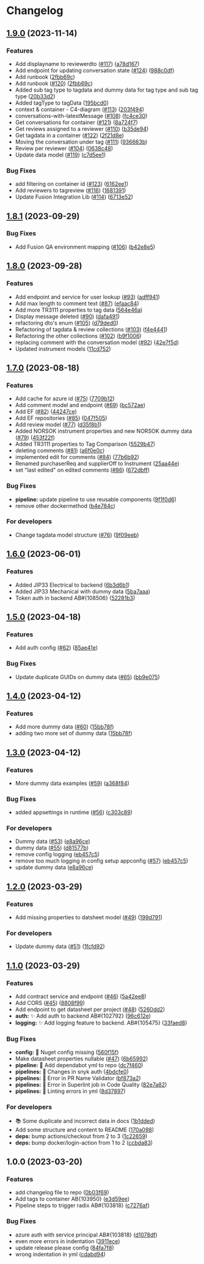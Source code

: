 # Changelog

## [1.9.0](https://github.com/equinor/spinedatasheetapi/compare/v1.8.1...v1.9.0) (2023-11-14)


### Features

* Add displayname to reviewerdto ([#117](https://github.com/equinor/spinedatasheetapi/issues/117)) ([a78d167](https://github.com/equinor/spinedatasheetapi/commit/a78d16748587aaf531a83f3995d9e55b3576de88))
* Add endpoint for updating conversation state ([#124](https://github.com/equinor/spinedatasheetapi/issues/124)) ([988c0df](https://github.com/equinor/spinedatasheetapi/commit/988c0df446bec2c7cdb5c061e899fa975b9a0d5e))
* Add runbook ([2fbb69c](https://github.com/equinor/spinedatasheetapi/commit/2fbb69c9c29e98cdd712701a2c606aa87d53406c))
* Add runbook ([#120](https://github.com/equinor/spinedatasheetapi/issues/120)) ([2fbb69c](https://github.com/equinor/spinedatasheetapi/commit/2fbb69c9c29e98cdd712701a2c606aa87d53406c))
* Added sub tag type to tagdata and dummy data for tag type and sub tag type ([20b33d2](https://github.com/equinor/spinedatasheetapi/commit/20b33d20679ca967ca597b9873744ce19d7a206d))
* Added tagType to tagData ([195bcd0](https://github.com/equinor/spinedatasheetapi/commit/195bcd000e11f7d0a19ded6915f3bf6ba194127c))
* context & container - C4-diagram ([#113](https://github.com/equinor/spinedatasheetapi/issues/113)) ([203f494](https://github.com/equinor/spinedatasheetapi/commit/203f4947ce6a71d405a2a7be12a9ea8efb8a8f26))
* conversations-with-latestMessage ([#108](https://github.com/equinor/spinedatasheetapi/issues/108)) ([fc4ce30](https://github.com/equinor/spinedatasheetapi/commit/fc4ce30fd150b7703642962e2c0dca4e78a1a14f))
* Get conversations for container ([#121](https://github.com/equinor/spinedatasheetapi/issues/121)) ([8a724f7](https://github.com/equinor/spinedatasheetapi/commit/8a724f7c95cecbbf2a5b53ee62304fa9a92e072b))
* Get reviews assigned to a reviewer ([#110](https://github.com/equinor/spinedatasheetapi/issues/110)) ([b35de94](https://github.com/equinor/spinedatasheetapi/commit/b35de94d3d85214ddf7b45afedccdb43c4cf7a64))
* Get tagdata in a container ([#122](https://github.com/equinor/spinedatasheetapi/issues/122)) ([2f21d8e](https://github.com/equinor/spinedatasheetapi/commit/2f21d8ec339432c4fc777232641d2dd776048c37))
* Moving the conversation under tag ([#111](https://github.com/equinor/spinedatasheetapi/issues/111)) ([936663b](https://github.com/equinor/spinedatasheetapi/commit/936663b1984f4f456ab0c45fb4ad77b55d3516c5))
* Review per reviewer ([#104](https://github.com/equinor/spinedatasheetapi/issues/104)) ([0638c48](https://github.com/equinor/spinedatasheetapi/commit/0638c48c51b2796b7b1afe2398dc5366fad87852))
* Update data model ([#119](https://github.com/equinor/spinedatasheetapi/issues/119)) ([c7d5ee1](https://github.com/equinor/spinedatasheetapi/commit/c7d5ee150b0a9792f960b29b5501a623c9592597))


### Bug Fixes

* add filtering on container id ([#123](https://github.com/equinor/spinedatasheetapi/issues/123)) ([6162ee1](https://github.com/equinor/spinedatasheetapi/commit/6162ee16d25639eab7b669874be1e62ebf7eb908))
* Add reviewers to tagreview ([#116](https://github.com/equinor/spinedatasheetapi/issues/116)) ([1681391](https://github.com/equinor/spinedatasheetapi/commit/16813914f1f0ad34e3f101e13ef2dfc9ae47575b))
* Update Fusion Integration Lib ([#114](https://github.com/equinor/spinedatasheetapi/issues/114)) ([6713e52](https://github.com/equinor/spinedatasheetapi/commit/6713e527bc18d563431f936ea5f3c855aabca6fc))

## [1.8.1](https://github.com/equinor/spinedatasheetapi/compare/v1.8.0...v1.8.1) (2023-09-29)


### Bug Fixes

* Add Fusion QA environment mapping ([#106](https://github.com/equinor/spinedatasheetapi/issues/106)) ([b42e8e5](https://github.com/equinor/spinedatasheetapi/commit/b42e8e500817921196c8b561249d99f583fd29e9))

## [1.8.0](https://github.com/equinor/spinedatasheetapi/compare/v1.7.0...v1.8.0) (2023-09-28)


### Features

* Add endpoint and service for user lookup ([#93](https://github.com/equinor/spinedatasheetapi/issues/93)) ([adff941](https://github.com/equinor/spinedatasheetapi/commit/adff94173e3532ac0f4fb13d1eb045d17accddfd))
* Add max length to comment text ([#87](https://github.com/equinor/spinedatasheetapi/issues/87)) ([efaac84](https://github.com/equinor/spinedatasheetapi/commit/efaac8457d475215621c12a8922652f4bcab9235))
* Add more TR3111 properties to tag data ([564e46a](https://github.com/equinor/spinedatasheetapi/commit/564e46a581627a4457209943b1279c21a040a2cc))
* Display message deleted ([#90](https://github.com/equinor/spinedatasheetapi/issues/90)) ([dafa491](https://github.com/equinor/spinedatasheetapi/commit/dafa491cf07471a58745441ea641a4484561ac14))
* refactoring dto's enum ([#105](https://github.com/equinor/spinedatasheetapi/issues/105)) ([d79ded0](https://github.com/equinor/spinedatasheetapi/commit/d79ded09b02174d38410c309839c8da36dfa86b4))
* Refactoring of tagdata & review collections ([#103](https://github.com/equinor/spinedatasheetapi/issues/103)) ([f4e4441](https://github.com/equinor/spinedatasheetapi/commit/f4e4441d7763fc46330f9b37e104e3b0bd511c65))
* Refactoring the other collections ([#102](https://github.com/equinor/spinedatasheetapi/issues/102)) ([b9f1006](https://github.com/equinor/spinedatasheetapi/commit/b9f1006e379562cdef2c8124fd4ec298883e6626))
* replacing comment with the conversation model ([#92](https://github.com/equinor/spinedatasheetapi/issues/92)) ([42e7f5d](https://github.com/equinor/spinedatasheetapi/commit/42e7f5d09cfe3ad3de9789ad50e1924d26a6aa50))
* Updated instrument models ([11cd752](https://github.com/equinor/spinedatasheetapi/commit/11cd752ad5e516bf8a4e99bdb05b9bdb33bea6c3))

## [1.7.0](https://github.com/equinor/spinedatasheetapi/compare/v1.6.0...v1.7.0) (2023-08-18)


### Features

* Add cache for azure id ([#75](https://github.com/equinor/spinedatasheetapi/issues/75)) ([7709b12](https://github.com/equinor/spinedatasheetapi/commit/7709b128417a5bf2e8460e9db9fbafc942255e94))
* Add comment model and endpoint ([#69](https://github.com/equinor/spinedatasheetapi/issues/69)) ([bc572ae](https://github.com/equinor/spinedatasheetapi/commit/bc572ae1ccda896cacb7a732b69478cd4a3d53f2))
* Add EF ([#82](https://github.com/equinor/spinedatasheetapi/issues/82)) ([44247ce](https://github.com/equinor/spinedatasheetapi/commit/44247cebf6bc4d83d28c8634a9e1a0cf339b4dfa))
* Add EF repositories ([#85](https://github.com/equinor/spinedatasheetapi/issues/85)) ([047f505](https://github.com/equinor/spinedatasheetapi/commit/047f505f47508bdbc025b9e8f759a35fc583329b))
* Add review model ([#77](https://github.com/equinor/spinedatasheetapi/issues/77)) ([d35f8b1](https://github.com/equinor/spinedatasheetapi/commit/d35f8b1cf0d0c838728d4b00ae52dfd443cb3f2b))
* Added NORSOK instrument properties and new NORSOK dummy data ([#79](https://github.com/equinor/spinedatasheetapi/issues/79)) ([453f22f](https://github.com/equinor/spinedatasheetapi/commit/453f22f9f8322be2b56b876e7a6ee18e1d6f6583))
* Added TR3111 properties to Tag Comparison ([5529b47](https://github.com/equinor/spinedatasheetapi/commit/5529b47dc6f81c3f397260e5a5540ffee6ad90b2))
* deleting comments ([#81](https://github.com/equinor/spinedatasheetapi/issues/81)) ([a6f0e0c](https://github.com/equinor/spinedatasheetapi/commit/a6f0e0cc0e5d43f53570c37ae1a35399a1e48d97))
* implemented edit for comments ([#84](https://github.com/equinor/spinedatasheetapi/issues/84)) ([77b6b92](https://github.com/equinor/spinedatasheetapi/commit/77b6b92dea70d29c881bf7943ba81c7c983f7fd6))
* Renamed purchaserReq and supplierOff to Instrument ([25aa44e](https://github.com/equinor/spinedatasheetapi/commit/25aa44ed13caf3d8e1c3a4fa2ba5dc904001b898))
* set "last edited" on edited comments ([#86](https://github.com/equinor/spinedatasheetapi/issues/86)) ([672dbff](https://github.com/equinor/spinedatasheetapi/commit/672dbff32079a836821cd4c346469bcf672dee1d))


### Bug Fixes

* **pipeline:** update pipeline to use reusable components ([9f1f0d6](https://github.com/equinor/spinedatasheetapi/commit/9f1f0d608cf35eebc143d646ae5bd895883774fb))
* remove other dockermethod ([b4e784c](https://github.com/equinor/spinedatasheetapi/commit/b4e784c57206c8f69e926e3372e7cf3d1d7b35b9))


### For developers

* Change tagdata model structure ([#76](https://github.com/equinor/spinedatasheetapi/issues/76)) ([9f09eeb](https://github.com/equinor/spinedatasheetapi/commit/9f09eeb0d377f0a99c2610a390065a71b9c42eed))

## [1.6.0](https://github.com/equinor/spinedatasheetapi/compare/v1.5.0...v1.6.0) (2023-06-01)


### Features

* Added JIP33 Electrical to backend ([6b3d6b1](https://github.com/equinor/spinedatasheetapi/commit/6b3d6b1fbcb7d93fd8661477736bd90c88368ad0))
* Added JIP33 Mechanical with dummy data ([5ba7aaa](https://github.com/equinor/spinedatasheetapi/commit/5ba7aaa6bb7435eaa9933e5a692398ad478eeec7))
* Token auth in backend AB#{108506} ([52281b3](https://github.com/equinor/spinedatasheetapi/commit/52281b3902df1d139fb1d148b685566b22e32436))

## [1.5.0](https://github.com/equinor/spinedatasheetapi/compare/v1.4.0...v1.5.0) (2023-04-18)


### Features

* Add auth config ([#62](https://github.com/equinor/spinedatasheetapi/issues/62)) ([85ae41e](https://github.com/equinor/spinedatasheetapi/commit/85ae41e24748ebcb8d53563a6731003ab9d798dc))


### Bug Fixes

* Update duplicate GUIDs on dummy data ([#65](https://github.com/equinor/spinedatasheetapi/issues/65)) ([bb9e075](https://github.com/equinor/spinedatasheetapi/commit/bb9e0759e283786a82c1760809ca395096985493))

## [1.4.0](https://github.com/equinor/spinedatasheetapi/compare/v1.3.0...v1.4.0) (2023-04-12)


### Features

* Add more dummy data ([#60](https://github.com/equinor/spinedatasheetapi/issues/60)) ([15bb78f](https://github.com/equinor/spinedatasheetapi/commit/15bb78fd91594faec70ab7cad4ee473e87d6e0f1))
* adding two more set of dummy data ([15bb78f](https://github.com/equinor/spinedatasheetapi/commit/15bb78fd91594faec70ab7cad4ee473e87d6e0f1))

## [1.3.0](https://github.com/equinor/spinedatasheetapi/compare/v1.2.0...v1.3.0) (2023-04-12)


### Features

* More dummy data examples ([#59](https://github.com/equinor/spinedatasheetapi/issues/59)) ([a368f84](https://github.com/equinor/spinedatasheetapi/commit/a368f84965c824144df93a4aa9b403ce46b62089))


### Bug Fixes

* added appsettings in runtime ([#56](https://github.com/equinor/spinedatasheetapi/issues/56)) ([c303c89](https://github.com/equinor/spinedatasheetapi/commit/c303c896cf85848d9c7b2676d4d2b8376e46a5c1))


### For developers

* Dummy data ([#53](https://github.com/equinor/spinedatasheetapi/issues/53)) ([e8a96ce](https://github.com/equinor/spinedatasheetapi/commit/e8a96ce7c4f153277ae44896bec9a59438da2205))
* dummy data ([#55](https://github.com/equinor/spinedatasheetapi/issues/55)) ([d81577b](https://github.com/equinor/spinedatasheetapi/commit/d81577b387237197e16ed8e48cdbcfaa23e8e9f0))
* remove config logging ([eb457c5](https://github.com/equinor/spinedatasheetapi/commit/eb457c52e67948446c75ead006f72f3a3a128e2b))
* remove too much logging in config setup appconfig ([#57](https://github.com/equinor/spinedatasheetapi/issues/57)) ([eb457c5](https://github.com/equinor/spinedatasheetapi/commit/eb457c52e67948446c75ead006f72f3a3a128e2b))
* update dummy data ([e8a96ce](https://github.com/equinor/spinedatasheetapi/commit/e8a96ce7c4f153277ae44896bec9a59438da2205))

## [1.2.0](https://github.com/equinor/spinedatasheetapi/compare/v1.1.0...v1.2.0) (2023-03-29)


### Features

* Add missing properties to datsheet model ([#49](https://github.com/equinor/spinedatasheetapi/issues/49)) ([199d791](https://github.com/equinor/spinedatasheetapi/commit/199d7914914cd79751ab85784062a375f9c15ec7))


### For developers

* Update dummy data ([#51](https://github.com/equinor/spinedatasheetapi/issues/51)) ([1fcfd92](https://github.com/equinor/spinedatasheetapi/commit/1fcfd927fdf6876f56dfeefabc64e7c7ae0e917a))

## [1.1.0](https://github.com/equinor/spinedatasheetapi/compare/v1.0.0...v1.1.0) (2023-03-29)


### Features

* Add contract service and endpoint ([#46](https://github.com/equinor/spinedatasheetapi/issues/46)) ([5a42ee8](https://github.com/equinor/spinedatasheetapi/commit/5a42ee8cc6ac64e2b01b3f604547ea35a21b966a))
* Add CORS ([#45](https://github.com/equinor/spinedatasheetapi/issues/45)) ([8808f99](https://github.com/equinor/spinedatasheetapi/commit/8808f99e5bd1c65ea03e2dd632cff8cd7e123e0a))
* Add endpoint to get datasheet per project ([#48](https://github.com/equinor/spinedatasheetapi/issues/48)) ([5260dd2](https://github.com/equinor/spinedatasheetapi/commit/5260dd22fad69087750b53baf670542bc1e72946))
* **auth:** ✨ Add auth to backend AB#{102792} ([96c612e](https://github.com/equinor/spinedatasheetapi/commit/96c612e02dd867fc564516ad9a3185295309f816))
* **logging:** ✨ Add logging feature to backend. AB#{105475} ([33faed8](https://github.com/equinor/spinedatasheetapi/commit/33faed891b5ca997253feff1a075d4fec55fff6b))


### Bug Fixes

* **config:** 🐛 Nuget config missing ([560f15f](https://github.com/equinor/spinedatasheetapi/commit/560f15fc31d6c2b2bae28e4b0a1f562ab19ba4bf))
* Make datasheet properties nullable ([#47](https://github.com/equinor/spinedatasheetapi/issues/47)) ([6b65992](https://github.com/equinor/spinedatasheetapi/commit/6b659926e8db60abf3f25f80c8f33c5287d6ed3e))
* **pipeline:** 🐛 Add dependabot yml to repo ([dc7f460](https://github.com/equinor/spinedatasheetapi/commit/dc7f460ef65c87e980b8873524c2ed04661829c5))
* **pipelines:** 🐛 Changes in snyk auth ([4bdcfe0](https://github.com/equinor/spinedatasheetapi/commit/4bdcfe0251c32d20db0634b172ace346b971d1c4))
* **pipelines:** 🐛 Error in PR Name Validator ([bf873a2](https://github.com/equinor/spinedatasheetapi/commit/bf873a252836f6996fe16a89826c726ee7ff52ce))
* **pipelines:** 🐛 Error in Superlint job in Code Quality ([82e7a82](https://github.com/equinor/spinedatasheetapi/commit/82e7a82b763a0f566e8f5206746307117a24051a))
* **pipelines:** 🐛 Linting errors in yml ([8d37897](https://github.com/equinor/spinedatasheetapi/commit/8d3789738faa7748906647d7c19c98557e775a8a))


### For developers

* 📚 Some duplicate and incorrect data in docs ([1b1dded](https://github.com/equinor/spinedatasheetapi/commit/1b1dded589ffb260c9f8cadf3447b3f436400ab4))
* Add some structure and content to README ([170a098](https://github.com/equinor/spinedatasheetapi/commit/170a0983740f41c5bab711cb859b2dadde783dbb))
* **deps:** bump actions/checkout from 2 to 3 ([1c22659](https://github.com/equinor/spinedatasheetapi/commit/1c22659cd2e3bfd911dad06bce6607399d45fc74))
* **deps:** bump docker/login-action from 1 to 2 ([ccbda83](https://github.com/equinor/spinedatasheetapi/commit/ccbda8363888a67c3aa70c351294eda27bb2856a))

## 1.0.0 (2023-03-20)


### Features

* add changelog file to repo ([0b03f69](https://github.com/equinor/spinedatasheetapi/commit/0b03f698f92bffe32221f6bf97f56b1413a0a209))
* Add tags to container AB{103950} ([e3d59ee](https://github.com/equinor/spinedatasheetapi/commit/e3d59ee75ec1a44680cc7ba88a1512e428fdd8dc))
* Pipeline steps to trigger radix AB#{103818} ([c7276af](https://github.com/equinor/spinedatasheetapi/commit/c7276af91a6733c7ad8572a7d8ef910d766cbb76))


### Bug Fixes

* azure auth with service principal AB#{103818} ([d1078df](https://github.com/equinor/spinedatasheetapi/commit/d1078dfff3e792a8373c9e44324c478ef13be31d))
* even more errors in indentation ([3911ece](https://github.com/equinor/spinedatasheetapi/commit/3911ece2f6f3acac0d829cb6ec93056b67117486))
* update release please config ([84fa7f8](https://github.com/equinor/spinedatasheetapi/commit/84fa7f83d18f80a1ab0433fd593627c07e6be9f2))
* wrong indentation in yml ([cdabd94](https://github.com/equinor/spinedatasheetapi/commit/cdabd946975f8df8b4ce255ceb908cd4fe2eda52))
